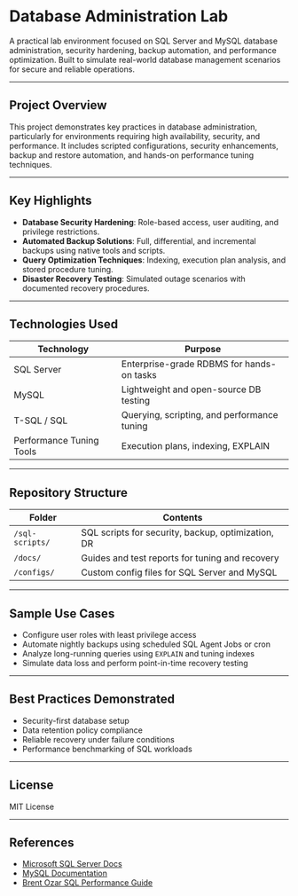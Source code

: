 ﻿# Database Administration Lab

A practical lab environment focused on SQL Server and MySQL database administration, security hardening, backup automation, and performance optimization. Built to simulate real-world database management scenarios for secure and reliable operations.

---

## Project Overview

This project demonstrates key practices in database administration, particularly for environments requiring high availability, security, and performance. It includes scripted configurations, security enhancements, backup and restore automation, and hands-on performance tuning techniques.

---

## Key Highlights

- **Database Security Hardening**: Role-based access, user auditing, and privilege restrictions.
- **Automated Backup Solutions**: Full, differential, and incremental backups using native tools and scripts.
- **Query Optimization Techniques**: Indexing, execution plan analysis, and stored procedure tuning.
- **Disaster Recovery Testing**: Simulated outage scenarios with documented recovery procedures.

---

## Technologies Used

| Technology     | Purpose                                  |
|----------------|-------------------------------------------|
| SQL Server      | Enterprise-grade RDBMS for hands-on tasks |
| MySQL           | Lightweight and open-source DB testing    |
| T-SQL / SQL     | Querying, scripting, and performance tuning|
| Performance Tuning Tools | Execution plans, indexing, EXPLAIN |

---

## Repository Structure

| Folder         | Contents                                              |
|----------------|-------------------------------------------------------|
| `/sql-scripts/`| SQL scripts for security, backup, optimization, DR    |
| `/docs/`       | Guides and test reports for tuning and recovery       |
| `/configs/`    | Custom config files for SQL Server and MySQL          |

---

## Sample Use Cases

- Configure user roles with least privilege access  
- Automate nightly backups using scheduled SQL Agent Jobs or cron  
- Analyze long-running queries using `EXPLAIN` and tuning indexes  
- Simulate data loss and perform point-in-time recovery testing  

---

## Best Practices Demonstrated

- Security-first database setup  
- Data retention policy compliance  
- Reliable recovery under failure conditions  
- Performance benchmarking of SQL workloads  

---

## License

MIT License

---

## References

- [Microsoft SQL Server Docs](https://learn.microsoft.com/sql/)
- [MySQL Documentation](https://dev.mysql.com/doc/)
- [Brent Ozar SQL Performance Guide](https://www.brentozar.com/)


